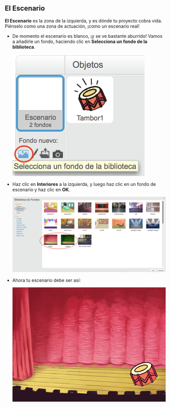 ## El Escenario

**El Escenario** es la zona de la izquierda, y es dónde tu proyecto cobra vida. Piénselo como una zona de actuación, ¡como un escenario real!

+ De momento el escenario es blanco, ¡y se ve bastante aburrido! Vamos a añadirle un fondo, haciendo clic en **Selecciona un fondo de la biblioteca**.
    
    ![screenshot](images/band-stage-choose.png)

+ Haz clic en **Interiores** a la izquierda, y luego haz clic en un fondo de escenario y haz clic en **OK**.
    
    ![screenshot](images/band-backdrop.png)

+ Ahora tu escenario debe ser así:
    
    ![screenshot](images/band-stage.png)